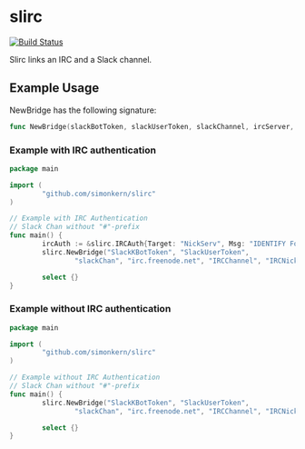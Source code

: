 # slirc

[![Build Status](https://travis-ci.org/simonkern/slirc.svg)](https://travis-ci.org/simonkern/slirc)

Slirc links an IRC and a Slack channel.

## Example Usage

NewBridge has the following signature:

```go
func NewBridge(slackBotToken, slackUserToken, slackChannel, ircServer, ircChannel, ircNick string, ircSSL bool, tlsConfig *tls.Config, ircAuth *IRCAuth) (bridge *Bridge)
```

### Example with IRC authentication

```go
package main

import (
        "github.com/simonkern/slirc"
)

// Example with IRC Authentication
// Slack Chan without "#"-prefix
func main() {
        ircAuth := &slirc.IRCAuth{Target: "NickServ", Msg: "IDENTIFY FooUser BarPassword"}
        slirc.NewBridge("SlackKBotToken", "SlackUserToken",
                "slackChan", "irc.freenode.net", "IRCChannel", "IRCNick", true,  &tls.Config{ServerName: "irc.freenode.net"}, ircAuth)

        select {}
}
```

### Example without IRC authentication

```go
package main

import (
        "github.com/simonkern/slirc"
)

// Example without IRC Authentication
// Slack Chan without "#"-prefix
func main() {
        slirc.NewBridge("SlackKBotToken", "SlackUserToken",
                "slackChan", "irc.freenode.net", "IRCChannel", "IRCNick", true, &tls.Config{ServerName: "irc.freenode.net"}, nil)

        select {}
}
```

